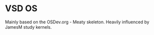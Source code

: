 # VSD OS
Mainly based on the OSDev.org - Meaty skeleton.
Heavily influenced by JamesM study kernels.
